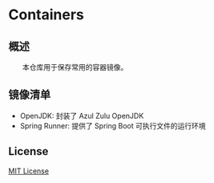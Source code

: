# Containers
## 概述
&emsp;&emsp;本仓库用于保存常用的容器镜像。

## 镜像清单

- OpenJDK: 封装了 Azul Zulu OpenJDK
- Spring Runner: 提供了 Spring Boot 可执行文件的运行环境

## License
[MIT License](./LICENSE)